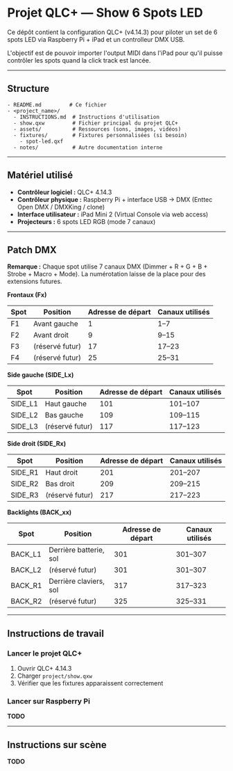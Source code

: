 # Projet QLC+ — Show 6 Spots LED

Ce dépôt contient la configuration QLC+ (v4.14.3) pour piloter un set de
6 spots LED via Raspberry Pi + iPad et un controlleur DMX USB.

L'objectif est de pouvoir importer l'output MIDI dans l'iPad pour qu'il puisse
contrôler les spots quand la click track est lancée.

---

## Structure

```
- README.md         # Ce fichier
- <project_name>/
  - INSTRUCTIONS.md  # Instructions d'utilisation
  - show.qxw         # Fichier principal du projet QLC+
  - assets/          # Ressources (sons, images, vidéos)
  - fixtures/        # Fixtures personnalisées (si besoin)
    - spot-led.qxf
  - notes/           # Autre documentation interne
```


---

## Matériel utilisé

- **Contrôleur logiciel :** QLC+ 4.14.3
- **Contrôleur physique :** Raspberry Pi + interface USB → DMX (Enttec Open DMX / DMXKing / clone)
- **Interface utilisateur :** iPad Mini 2 (Virtual Console via web access)
- **Projecteurs :** 6 spots LED RGB (mode 7 canaux)

---

##  Patch DMX

**Remarque :** Chaque spot utilise 7 canaux DMX
(Dimmer + R + G + B + Strobe + Macro + Mode). La numérotation laisse de la place
pour des extensions futures.

**Frontaux (Fx)**

| Spot | Position        | Adresse de départ | Canaux utilisés |
| ---- | --------------- | ----------------- | --------------- |
| F1   | Avant gauche    | 1                 | 1–7             |
| F2   | Avant droit     | 9                 | 9–15            |
| F3   | (réservé futur) | 17                | 17–23           |
| F4   | (réservé futur) | 25                | 25–31           |

**Side gauche (SIDE_Lx)**

| Spot     | Position        | Adresse de départ | Canaux utilisés |
|----------| --------------- | ----------------- | --------------- |
| SIDE_L1  | Haut gauche     | 101               | 101–107         |
| SIDE_L2  | Bas gauche      | 109               | 109–115         |
| SIDE_L3  | (réservé futur) | 117               | 117–123         |

**Side droit (SIDE_Rx)**

| Spot     | Position        | Adresse de départ | Canaux utilisés |
|----------| --------------- | ----------------- | --------------- |
| SIDE_R1  | Haut droit      | 201               | 201–207         |
| SIDE_R2  | Bas droit       | 209               | 209–215         |
| SIDE_R3  | (réservé futur) | 217               | 217–223         |

**Backlights (BACK_xx)**

| Spot    | Position               | Adresse de départ | Canaux utilisés |
|---------|------------------------| ----------------- | --------------- |
| BACK_L1 | Derrière batterie, sol | 301               | 301–307         |
| BACK_L2 | (réservé futur)        | 301               | 301–307         |
| BACK_R1 | Derrière claviers, sol | 317               | 317–323         |
| BACK_R2 | (réservé futur)        | 325               | 325–331         |

---

## Instructions de travail

### Lancer le projet QLC+

1. Ouvrir QLC+ 4.14.3
2. Charger `project/show.qxw`
3. Vérifier que les fixtures apparaissent correctement

### Lancer sur Raspberry Pi

**TODO**

---

## Instructions sur scène

**TODO**
